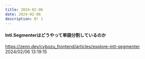 ```yaml
---
title: 2024-02-06
date: 2024-02-06
description: B! 1
---
```


#### Intl.Segmenterはどうやって単語分割しているのか
https://zenn.dev/cybozu_frontend/articles/explore-intl-segmenter<br>
2024/02/06 13:19:15<br>


